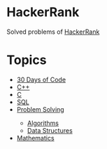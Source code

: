 # HackerRank
Solved problems of <a href="https://www.hackerrank.com">HackerRank</a>

# Topics
<ul>
  <li><a href="https://github.com/MusfiqDehan/HackerRank/tree/master/30%20Days%20of%20Code">30 Days of Code</a></li>
  <li><a href="https://github.com/MusfiqDehan/HackerRank/tree/master/C%2B%2B">C++</a></li>
  <li><a href="https://github.com/MusfiqDehan/HackerRank/tree/master/C">C</a></li>
  <li><a href="https://github.com/MusfiqDehan/HackerRank/tree/master/SQL">SQL</a></li>
  <li><a href="https://github.com/MusfiqDehan/HackerRank/tree/master/Problem%20Solving">Problem Solving</a></li>
    <ul>
      <li><a href="https://github.com/MusfiqDehan/HackerRank/tree/master/Problem%20Solving/Algorithms">Algorithms</a></li>
      <li><a href="https://github.com/MusfiqDehan/HackerRank/tree/master/Problem%20Solving/Data%20Structures">Data Structures</a></li>
    </ul>
  <li><a href="https://github.com/MusfiqDehan/HackerRank/tree/master/Mathematics">Mathematics</a></li>
</ul>

